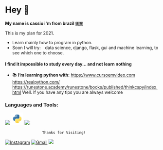# Hey 👋
**My name is cassio i'm from brazil 🇧🇷**
 
This is my plan for 2021.

- Learn mainly how to program in python.
- Soon I will try:
⠀data science, django, flask, gui and machine learning, to see which one to choose.



#### I find it impossible to study every day... and not learn nothing

- 📚 **I’m learning python with:**
https://www.cursoemvideo.com
https://realpython.com/
https://runestone.academy/runestone/books/published/thinkcspy/index.html
  Well. If you have any tips you are always welcome



### Languages and Tools: 
<p> 
 <!-- icons -->
<code><a href = "https://code.visualstudio.com/"><img height="40" src="https://upload.wikimedia.org/wikipedia/commons/thumb/9/9a/Visual_Studio_Code_1.35_icon.svg/1200px-Visual_Studio_Code_1.35_icon.svg.png"></a></code>
<code><a href = "https://www.python.org/"><img height="40" src="https://raw.githubusercontent.com/github/explore/80688e429a7d4ef2fca1e82350fe8e3517d3494d/topics/python/python.png"></a></code>
<code><a href = "https://www.jetbrains.com/pycharm/"><img height="40" src="https://resources.jetbrains.com/storage/products/pycharm/img/meta/pycharm_logo_300x300.png"></a></code>
</p>

					 Thanks for Visiting!



<!-- Your badges -->


 [![Instagram](https://img.shields.io/badge/-cassio645__-c13584?style=flat&labelColor=c13584&logo=instagram&logoColor=white)](https://www.instagram.com/cassio645_/)     [ ![Gmail](https://img.shields.io/badge/-cantonio645-c14438?style=flat&logo=Gmail&logoColor=white)](cantonio645@gmail.com) <!-- Profile View Count -->
![](https://komarev.com/ghpvc/?username=cassio645&style=flat)

